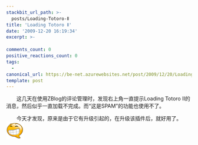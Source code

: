 ```yaml
---
stackbit_url_path: >-
  posts/Loading-Totoro-Ⅱ
title: 'Loading Totoro Ⅱ'
date: '2009-12-20 16:19:34'
excerpt: >-
  
comments_count: 0
positive_reactions_count: 0
tags: 
  - 
canonical_url: https://be-net.azurewebsites.net/post/2009/12/20/Loading-Totoro-Ⅱ
template: post
---
```

<div style="text-indent: 2em;"><p>这几天在使用ZBlog的评论管理时，发现右上角一直提示Loading Totoro II的消息，然后似乎一直加载不完成。而“这是SPAM”的功能也使用不了。</p><p>今天才发现，原来是由于它有升级引起的，在升级该插件后，就好用了。<img alt="" src="https://raw.githubusercontent.com/Jeff-Tian/blogengine.net/master/Source/BlogEngine/BlogEngine.NET/App_Data/files/image_375.png"></p></div><p>&nbsp;</p>